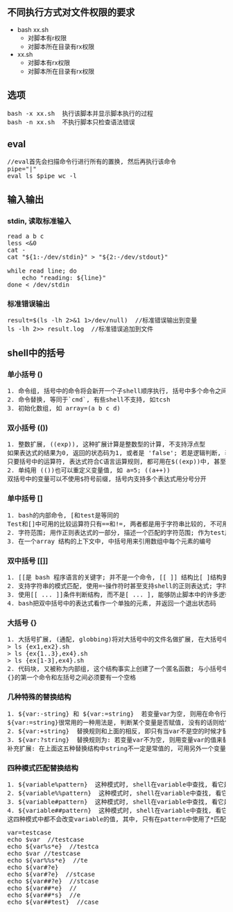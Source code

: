 
## 不同执行方式对文件权限的要求
+ bash xx.sh
    + 对脚本有r权限
    + 对脚本所在目录有rx权限
+ xx.sh
    + 对脚本有rx权限
    + 对脚本所在目录有rx权限

## 选项
<pre>
bash -x xx.sh  执行该脚本并显示脚本执行的过程
bash -n xx.sh  不执行脚本只检查语法错误
</pre>

## eval
<pre>
//eval首先会扫描命令行进行所有的置换, 然后再执行该命令
pipe="|"
eval ls $pipe wc -l
</pre>

## 输入输出

### stdin, 读取标准输入
<pre>
read a b c
less <&0
cat -
cat "${1:-/dev/stdin}" > "${2:-/dev/stdout}"

while read line; do
    echo "reading: ${line}"
done < /dev/stdin
</pre>

### 标准错误输出
<pre>
result=$(ls -lh 2>&1 1>/dev/null)  //标准错误输出到变量
ls -lh 2>> result.log  //标准错误追加到文件
</pre>

## shell中的括号
### 单小括号 ()
<pre>
1. 命令组, 括号中的命令将会新开一个子shell顺序执行, 括号中多个命令之间用分号隔开
2. 命令替换, 等同于`cmd`, 有些shell不支持, 如tcsh
3. 初始化数组, 如 array=(a b c d)
</pre>
### 双小括号 (())
<pre>
1. 整数扩展, ((exp)), 这种扩展计算是整数型的计算, 不支持浮点型
如果表达式的结果为0, 返回的状态码为1, 或者是 'false'; 若是逻辑判断, 表达式为真则为1, 假为0
只要括号中的运算符, 表达式符合C语言运算规则, 都可用在$((exp))中, 甚至是三目运算符, 作不同进位(如二进制, 八进制, 十六进制)运算时, 输出结果全都自动转化成了十进制, 如: echo $((16#5f)) 结果为95 (16进位转十进制)
2. 单纯用 (())也可以重定义变量值, 如 a=5; ((a++))
双括号中的变量可以不使用$符号前缀, 括号内支持多个表达式用分号分开
</pre>
### 单中括号 []
<pre>
1. bash的内部命令, [和test是等同的
Test和[]中可用的比较运算符只有==和!=, 两者都是用于字符串比较的, 不可用于整数比较, 整数比较只能使用-eq, -gt这种形式
2. 字符范围; 用作正则表达式的一部分, 描述一个匹配的字符范围; 作为test用途的中括号内不能使用正则
3. 在一个array 结构的上下文中, 中括号用来引用数组中每个元素的编号
</pre>
### 双中括号 [[]]
<pre>
1. [[是 bash 程序语言的关键字; 并不是一个命令, [[ ]] 结构比[ ]结构更加通用; 在[[和]]之间所有的字符都不会发生文件名扩展或者单词分割, 但是会发生参数扩展和命令替换
2. 支持字符串的模式匹配, 使用=~操作符时甚至支持shell的正则表达式; 字符串比较时可以把右边的作为一个模式, 而不仅仅是一个字符串, 比如[[ hello == hell? ]], 结果为真; [[ ]] 中匹配字符串或通配符, 不需要引号
3. 使用[[ ... ]]条件判断结构, 而不是[ ... ], 能够防止脚本中的许多逻辑错误; 比如, &&、||、<和> 操作符能够正常存在于[[ ]]条件判断结构中, 但是如果出现在[ ]结构中的话, 会报错
4. bash把双中括号中的表达式看作一个单独的元素, 并返回一个退出状态码
</pre>
### 大括号 {}
<pre>
1. 大括号扩展, (通配, globbing)将对大括号中的文件名做扩展, 在大括号中, 不允许有空白, 除非这个空白被引用或转义; 第一种: 对大括号中的以逗号分割的文件列表进行拓展; 如 touch {a,b}.txt 结果为a.txt b.txt; 第二种: 对大括号中以点点（..）分割的顺序文件列表起拓展作用, 如: touch {a..d}.txt 结果为a.txt b.txt c.txt d.txt
> ls {ex1,ex2}.sh
> ls {ex{1..3},ex4}.sh
> ls {ex[1-3],ex4}.sh
2. 代码块, 又被称为内部组, 这个结构事实上创建了一个匿名函数; 与小括号中的命令不同, 大括号内的命令不会新开一个子shell运行, 即脚本余下部分仍可使用括号内变量; 括号内的命令间用分号隔开, 最后一个也必须有分号
{}的第一个命令和左括号之间必须要有一个空格
</pre>
### 几种特殊的替换结构
<pre>
1. ${var:-string} 和 ${var:=string}  若变量var为空, 则用在命令行中用string来替换${var:-string}, 否则变量var不为空时, 则用变量var的值来替换${var:-string}; 对于${var:=string}的替换规则和${var:-string}是一样的, 所不同之处是${var:=string}若var为空时, 用string替换${var:=string}的同时, 把string赋给变量var
${var:=string}很常用的一种用法是, 判断某个变量是否赋值, 没有的话则给它赋上一个默认值 
2. ${var:+string}  替换规则和上面的相反, 即只有当var不是空的时候才替换成string, 若var为空时则不替换或者说是替换成变量 var的值, 即空值; (因为变量var此时为空, 所以这两种说法是等价的) 
3. ${var:?string}  替换规则为: 若变量var不为空, 则用变量var的值来替换${var:?string}; 若变量var为空, 则把string输出到标准错误中, 并从脚本中退出; 我们可利用此特性来检查是否设置了变量的值 
补充扩展: 在上面这五种替换结构中string不一定是常值的, 可用另外一个变量的值或是一种命令的输出
</pre>
### 四种模式匹配替换结构
<pre>
1. ${variable%pattern}  这种模式时, shell在variable中查找, 看它是否以给的模式pattern结尾, 如果是, 就从命令行把variable中的内容去掉右边最短的匹配模式
2. ${variable%%pattern}  这种模式时, shell在variable中查找, 看它是否以给的模式pattern结尾, 如果是, 就从命令行把variable中的内容去掉右边最长的匹配模式
3. ${variable#pattern}  这种模式时, shell在variable中查找, 看它是否以给的模式pattern开始, 如果是, 就从命令行把variable中的内容去掉左边最短的匹配模式
4. ${variable##pattern}  这种模式时, shell在variable中查找, 看它是否以给的模式pattern开始, 如果是, 就从命令行把variable中的内容去掉左边最长的匹配模式
这四种模式中都不会改变variable的值, 其中, 只有在pattern中使用了*匹配符号时, '%'和'%%', '#'和'##'才有区别; 结构中的pattern支持通配符, *表示零个或多个任意字符, ?表示零个或一个任意字符, [...]表示匹配中括号里面的字符, [!...]表示不匹配中括号里面的字符
</pre>

<pre>
var=testcase
echo $var  //testcase
echo ${var%s*e}  //testca
echo $var //testcase
echo ${var%%s*e}  //te
echo ${var#?e}
echo ${var#?e}  //stcase
echo ${var##?e}  //stcase
echo ${var##*e}  //
echo ${var##*s}  //e
echo ${var##test}  //case
</pre>
